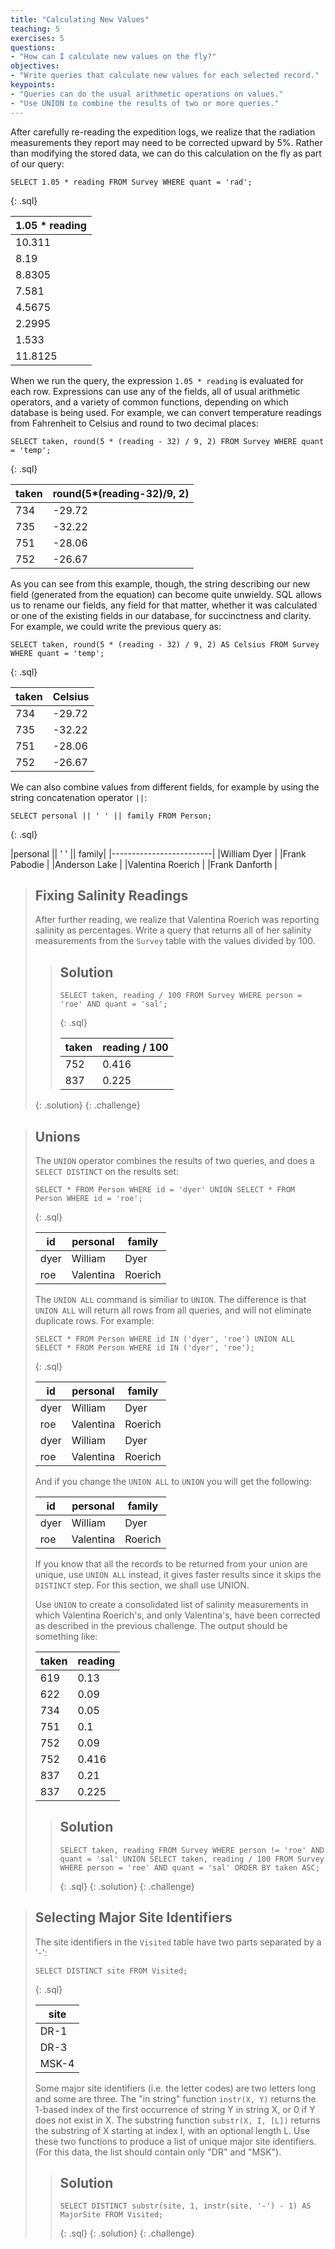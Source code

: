 ```yaml
---
title: "Calculating New Values"
teaching: 5
exercises: 5
questions:
- "How can I calculate new values on the fly?"
objectives:
- "Write queries that calculate new values for each selected record."
keypoints:
- "Queries can do the usual arithmetic operations on values."
- "Use UNION to combine the results of two or more queries."
---
```

After carefully re-reading the expedition logs,
we realize that the radiation measurements they report
may need to be corrected upward by 5%.
Rather than modifying the stored data,
we can do this calculation on the fly
as part of our query:

~~~
SELECT 1.05 * reading FROM Survey WHERE quant = 'rad';
~~~
{: .sql}

|1.05 * reading|
|--------------|
|10.311        |
|8.19          |
|8.8305        |
|7.581         |
|4.5675        |
|2.2995        |
|1.533         |
|11.8125       |

When we run the query,
the expression `1.05 * reading` is evaluated for each row.
Expressions can use any of the fields,
all of usual arithmetic operators,
and a variety of common functions, 
depending on which database is being used.
For example,
we can convert temperature readings from Fahrenheit to Celsius
and round to two decimal places:

~~~
SELECT taken, round(5 * (reading - 32) / 9, 2) FROM Survey WHERE quant = 'temp';
~~~
{: .sql}

|taken|round(5*(reading-32)/9, 2)|
|-----|--------------------------|
|734  |-29.72                    |
|735  |-32.22                    |
|751  |-28.06                    |
|752  |-26.67                    |

As you can see from this example, though, the string describing our
new field (generated from the equation) can become quite unwieldy. SQL
allows us to rename our fields, any field for that matter, whether it
was calculated or one of the existing fields in our database, for
succinctness and clarity. For example, we could write the previous
query as:

~~~
SELECT taken, round(5 * (reading - 32) / 9, 2) AS Celsius FROM Survey WHERE quant = 'temp';
~~~
{: .sql}

|taken|Celsius|
|-----|-------|
|734  |-29.72 |
|735  |-32.22 |
|751  |-28.06 |
|752  |-26.67 |

We can also combine values from different fields,
for example by using the string concatenation operator `||`:

~~~
SELECT personal || ' ' || family FROM Person;
~~~
{: .sql}

|personal || ' ' || family|
|-------------------------|
|William Dyer             |
|Frank Pabodie            |
|Anderson Lake            |
|Valentina Roerich        |
|Frank Danforth           |

> ## Fixing Salinity Readings
>
> After further reading,
> we realize that Valentina Roerich
> was reporting salinity as percentages.
> Write a query that returns all of her salinity measurements
> from the `Survey` table
> with the values divided by 100.
> 
> > ## Solution
> >
> > ~~~
> > SELECT taken, reading / 100 FROM Survey WHERE person = 'roe' AND quant = 'sal';
> > ~~~
> > {: .sql}
> >
> > |taken     |reading / 100|
> > |----------|-------------|
> > |752       |0.416        |
> > |837       |0.225        |
> {: .solution}
{: .challenge}

> ## Unions
>
> The `UNION` operator combines the results of two queries, and does a `SELECT DISTINCT` on the results set:
>
> ~~~
> SELECT * FROM Person WHERE id = 'dyer' UNION SELECT * FROM Person WHERE id = 'roe';
> ~~~
> {: .sql}
>
> |id  |personal |family |
> |----|-------- |-------|
> |dyer|William  |Dyer   |
> |roe |Valentina|Roerich|
>
> The `UNION ALL` command is similiar to `UNION`. 
> The difference is that `UNION ALL` will return all rows from all queries, and will not eliminate duplicate rows.  For example:
>
> ~~~
> SELECT * FROM Person WHERE id IN ('dyer', 'roe') UNION ALL SELECT * FROM Person WHERE id IN ('dyer', 'roe');
> ~~~
> {: .sql}
>
> |id  |personal |family |
> |----|-------- |-------|
> |dyer|William  |Dyer   |
> |roe |Valentina|Roerich|
> |dyer|William  |Dyer   |
> |roe |Valentina|Roerich|
>
> And if you change the `UNION ALL` to `UNION` you will get the following:
>
> |id  |personal |family |
> |----|-------- |-------|
> |dyer|William  |Dyer   |
> |roe |Valentina|Roerich|
>
> If you know that all the records to be returned from your union are unique,
> use `UNION ALL` instead, it gives faster results since it skips the `DISTINCT` step.
> For this section, we shall use UNION.
>
> Use `UNION` to create a consolidated list of salinity measurements
> in which Valentina Roerich's, and only Valentina's,
> have been corrected as described in the previous challenge.
> The output should be something like:
>
> |taken|reading|
> |-----|-------|
> |619  |0.13   |
> |622  |0.09   |
> |734  |0.05   |
> |751  |0.1    |
> |752  |0.09   |
> |752  |0.416  |
> |837  |0.21   |
> |837  |0.225  |
> 
> > ## Solution
> >
> > ~~~
> > SELECT taken, reading FROM Survey WHERE person != 'roe' AND quant = 'sal' UNION SELECT taken, reading / 100 FROM Survey WHERE person = 'roe' AND quant = 'sal' ORDER BY taken ASC;
> > ~~~
> > {: .sql}
> {: .solution}
{: .challenge}

> ## Selecting Major Site Identifiers
>
> The site identifiers in the `Visited` table have two parts
> separated by a '-':
>
> ~~~
> SELECT DISTINCT site FROM Visited;
> ~~~
> {: .sql}
>
> |site |
> |-----|
> |DR-1 |
> |DR-3 |
> |MSK-4|
>
> Some major site identifiers (i.e. the letter codes) are two letters long and some are three.
> The "in string" function `instr(X, Y)`
> returns the 1-based index of the first occurrence of string Y in string X,
> or 0 if Y does not exist in X.
> The substring function `substr(X, I, [L])`
> returns the substring of X starting at index I, with an optional length L.
> Use these two functions to produce a list of unique major site identifiers.
> (For this data,
> the list should contain only "DR" and "MSK").
>
> > ## Solution
> > ```
> > SELECT DISTINCT substr(site, 1, instr(site, '-') - 1) AS MajorSite FROM Visited;
> > ```
> > {: .sql}
> {: .solution}
{: .challenge}
